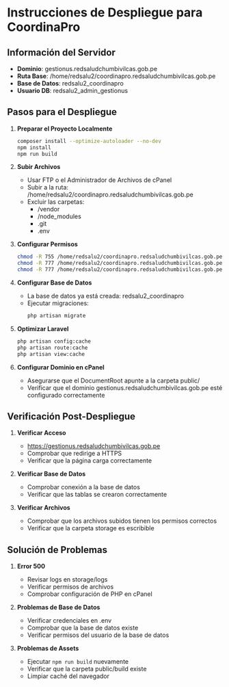 # Instrucciones de Despliegue para CoordinaPro

## Información del Servidor
- **Dominio**: gestionus.redsaludchumbivilcas.gob.pe
- **Ruta Base**: /home/redsalu2/coordinapro.redsaludchumbivilcas.gob.pe
- **Base de Datos**: redsalu2_coordinapro
- **Usuario DB**: redsalu2_admin_gestionus

## Pasos para el Despliegue

1. **Preparar el Proyecto Localmente**
   ```bash
   composer install --optimize-autoloader --no-dev
   npm install
   npm run build
   ```

2. **Subir Archivos**
   - Usar FTP o el Administrador de Archivos de cPanel
   - Subir a la ruta: /home/redsalu2/coordinapro.redsaludchumbivilcas.gob.pe
   - Excluir las carpetas:
     - /vendor
     - /node_modules
     - .git
     - .env

3. **Configurar Permisos**
   ```bash
   chmod -R 755 /home/redsalu2/coordinapro.redsaludchumbivilcas.gob.pe
   chmod -R 777 /home/redsalu2/coordinapro.redsaludchumbivilcas.gob.pe/storage
   chmod -R 777 /home/redsalu2/coordinapro.redsaludchumbivilcas.gob.pe/bootstrap/cache
   ```

4. **Configurar Base de Datos**
   - La base de datos ya está creada: redsalu2_coordinapro
   - Ejecutar migraciones:
     ```bash
     php artisan migrate
     ```

5. **Optimizar Laravel**
   ```bash
   php artisan config:cache
   php artisan route:cache
   php artisan view:cache
   ```

6. **Configurar Dominio en cPanel**
   - Asegurarse que el DocumentRoot apunte a la carpeta public/
   - Verificar que el dominio gestionus.redsaludchumbivilcas.gob.pe esté configurado correctamente

## Verificación Post-Despliegue

1. **Verificar Acceso**
   - https://gestionus.redsaludchumbivilcas.gob.pe
   - Comprobar que redirige a HTTPS
   - Verificar que la página carga correctamente

2. **Verificar Base de Datos**
   - Comprobar conexión a la base de datos
   - Verificar que las tablas se crearon correctamente

3. **Verificar Archivos**
   - Comprobar que los archivos subidos tienen los permisos correctos
   - Verificar que la carpeta storage es escribible

## Solución de Problemas

1. **Error 500**
   - Revisar logs en storage/logs
   - Verificar permisos de archivos
   - Comprobar configuración de PHP en cPanel

2. **Problemas de Base de Datos**
   - Verificar credenciales en .env
   - Comprobar que la base de datos existe
   - Verificar permisos del usuario de la base de datos

3. **Problemas de Assets**
   - Ejecutar `npm run build` nuevamente
   - Verificar que la carpeta public/build existe
   - Limpiar caché del navegador 